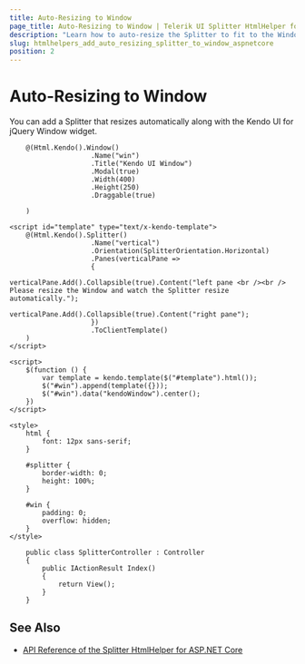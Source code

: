 ```yaml
---
title: Auto-Resizing to Window
page_title: Auto-Resizing to Window | Telerik UI Splitter HtmlHelper for ASP.NET Core
description: "Learn how to auto-resize the Splitter to fit to the Window component by using the Telerik UI Splitter HtmlHelper for ASP.NET Core (MVC 6 or ASP.NET Core MVC)."
slug: htmlhelpers_add_auto_resizing_splitter_to_window_aspnetcore
position: 2
---
```


# Auto-Resizing to Window

You can add a Splitter that resizes automatically along with the Kendo UI for jQuery Window widget.

```Razor
    @(Html.Kendo().Window()
                    .Name("win")
                    .Title("Kendo UI Window")
                    .Modal(true)
                    .Width(400)
                    .Height(250)
                    .Draggable(true)

    )

<script id="template" type="text/x-kendo-template">
    @(Html.Kendo().Splitter()
                    .Name("vertical")
                    .Orientation(SplitterOrientation.Horizontal)
                    .Panes(verticalPane =>
                    {
                        verticalPane.Add().Collapsible(true).Content("left pane <br /><br /> Please resize the Window and watch the Splitter resize automatically.");
                        verticalPane.Add().Collapsible(true).Content("right pane");
                    })
                    .ToClientTemplate()
    )
</script>

<script>
    $(function () {
        var template = kendo.template($("#template").html());
        $("#win").append(template({}));
        $("#win").data("kendoWindow").center();
    })
</script>

<style>
    html {
        font: 12px sans-serif;
    }

    #splitter {
        border-width: 0;
        height: 100%;
    }

    #win {
        padding: 0;
        overflow: hidden;
    }
</style>
```
```Controller
    public class SplitterController : Controller
    {
        public IActionResult Index()
        {
            return View();
        }
    }
```

## See Also

* [API Reference of the Splitter HtmlHelper for ASP.NET Core](/api/splitter)
